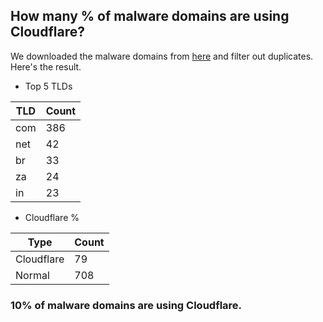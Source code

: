 ## How many % of malware domains are using Cloudflare?


We downloaded the malware domains from [here](https://urlhaus.abuse.ch) and filter out duplicates.
Here's the result.


[//]: # (start replacement)


- Top 5 TLDs

| TLD | Count |
| --- | --- |
| com | 386 |
| net | 42 |
| br | 33 |
| za | 24 |
| in | 23 |


- Cloudflare %

| Type | Count |
| --- | --- |
| Cloudflare | 79 |
| Normal | 708 |


### 10% of malware domains are using Cloudflare.